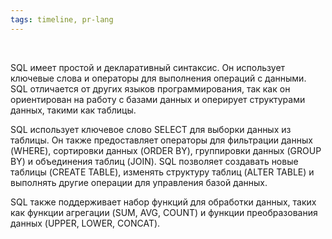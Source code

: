 ```yaml
---
tags: timeline, pr-lang
--- 
```


<span 
	  class='ob-timelines' 
	  data-date='1974-12-15' 
	  data-title='SQL' 
	  data-class='pr-lang' 
	  data-img='https://png2.cleanpng.com/sh/9ce0dfc4c7cb014adc3142b6435b316b/L0KzQYq3VsExN6l5eZH0aYP2gLBuTf1qa6N0i9HvdD3kisb5hb10eZ0yfNN9YXLkg7a0jflkepD4h9h9LXH9hcPsTgNydF5pReJ4c4Tkfrq0kCBtbaVzgZ97YYr5ebvojPVkNZpBetd7aYToPcT9jBpwNaZzh58AY3boR7PrVfRmOmo5TJCCNEe5Q4W4WME2PmE2UKMCMUe8QXB3jvc=/kisspng-microsoft-azure-sql-database-microsoft-azure-sql-d-postani-spletni-razvijalec-izberite-svojo-uno-5cfe7bd5de2944.74763418156018171791.png'
	  > 	
</span>

SQL имеет простой и декларативный синтаксис. Он использует ключевые слова и операторы для выполнения операций с данными. SQL отличается от других языков программирования, так как он ориентирован на работу с базами данных и оперирует структурами данных, такими как таблицы.

SQL использует ключевое слово SELECT для выборки данных из таблицы. Он также предоставляет операторы для фильтрации данных (WHERE), сортировки данных (ORDER BY), группировки данных (GROUP BY) и объединения таблиц (JOIN). SQL позволяет создавать новые таблицы (CREATE TABLE), изменять структуру таблиц (ALTER TABLE) и выполнять другие операции для управления базой данных.

SQL также поддерживает набор функций для обработки данных, таких как функции агрегации (SUM, AVG, COUNT) и функции преобразования данных (UPPER, LOWER, CONCAT).

